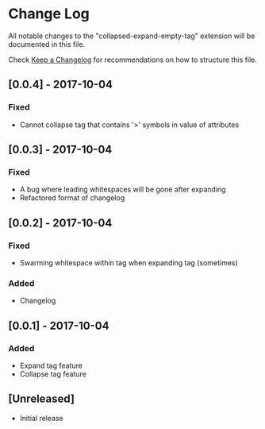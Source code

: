 # Change Log
All notable changes to the "collapsed-expand-empty-tag" extension will be documented in this file.

Check [Keep a Changelog](http://keepachangelog.com/) for recommendations on how to structure this file.
## [0.0.4] - 2017-10-04 
### Fixed
- Cannot collapse tag that contains '>' symbols in value of attributes

## [0.0.3] - 2017-10-04 
### Fixed
- A bug where leading whitespaces will be gone after expanding
- Refactored format of changelog

## [0.0.2] - 2017-10-04
### Fixed
- Swarming whitespace within tag when expanding tag (sometimes)
### Added
- Changelog

## [0.0.1] - 2017-10-04
### Added 
- Expand tag feature
- Collapse tag feature

## [Unreleased]
- Initial release

